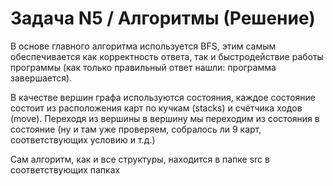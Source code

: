 # Задача N5 / Алгоритмы (Решение)

В основе главного алгоритма используется BFS, этим самым обеспечивается как корректность ответа, так и
быстродействие работы программы (как только правильный ответ нашли: программа завершается). 

В качестве вершин графа используются состояния, каждое состояние состоит из расположения
карт по кучкам (stacks) и счётчика ходов (move). Переходя из вершины в вершину мы
переходим из состояния в состояние (ну и там уже проверяем, собралось ли 9 карт, соответствующих
условию и т.д.)

Сам алгоритм, как и все структуры, находится в папке src в соответствующих папках